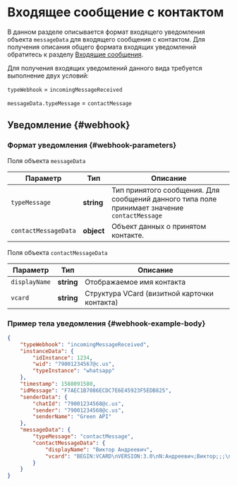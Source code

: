 # Входящее сообщение с контактом

В данном разделе описывается формат входящего уведомления объекта `messageData` для входящего сообщения с контактом. Для получения описания общего формата входящих уведомлений обратитесь к разделу [Входящие сообщения](Webhook-IncomingMessageReceived.md). 

Для получения входящих уведомлений данного вида требуется выполнение двух условий:

`typeWebhook` = `incomingMessageReceived`

`messageData.typeMessage` = `contactMessage`


## Уведомление {#webhook}

### Формат уведомления {#webhook-parameters}

Поля объекта `messageData`

Параметр | Тип | Описание
----- | ----- | -----
`typeMessage` | **string** | Тип принятого сообщения. Для сообщений данного типа поле принимает значение `contactMessage`
`contactMessageData` | **object** | Объект данных о принятом контакте.

Поля объекта `contactMessageData`

Параметр | Тип | Описание
----- | ----- | -----
`displayName` | **string** | Отображаемое имя контакта
`vcard` | **string** | Структура VCard (визитной карточки контакта)

### Пример тела уведомления {#webhook-example-body}

```json
{
    "typeWebhook": "incomingMessageReceived",
    "instanceData": {
        "idInstance": 1234,
        "wid": "79001234567@c.us",
        "typeInstance": "whatsapp"
    },
    "timestamp": 1588091580,
    "idMessage": "F7AEC1B7086ECDC7E6E45923F5EDB825",
    "senderData": {
        "chatId": "79001234568@c.us",
        "sender": "79001234568@c.us",
        "senderName": "Green API"
    },
    "messageData": {
        "typeMessage": "contactMessage",
        "contactMessageData": {
            "displayName": "Виктор Андреевич",
            "vcard": "BEGIN:VCARD\nVERSION:3.0\nN:Андреевич;Виктор;;;\nFN:Виктор Андреевич\nORG:Image\nTITLE:\nitem1.TEL;waid=79001234569:+7 900 123-45-69\nitem1.X-ABLabel:Мобильный\nEND:VCARD"
        }
    }
}
```
